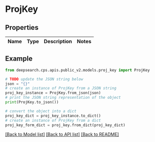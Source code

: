 # ProjKey


## Properties

Name | Type | Description | Notes
------------ | ------------- | ------------- | -------------

## Example

```python
from deepsearch.cps.apis.public_v2.models.proj_key import ProjKey

# TODO update the JSON string below
json = "{}"
# create an instance of ProjKey from a JSON string
proj_key_instance = ProjKey.from_json(json)
# print the JSON string representation of the object
print(ProjKey.to_json())

# convert the object into a dict
proj_key_dict = proj_key_instance.to_dict()
# create an instance of ProjKey from a dict
proj_key_form_dict = proj_key.from_dict(proj_key_dict)
```
[[Back to Model list]](../README.md#documentation-for-models) [[Back to API list]](../README.md#documentation-for-api-endpoints) [[Back to README]](../README.md)


